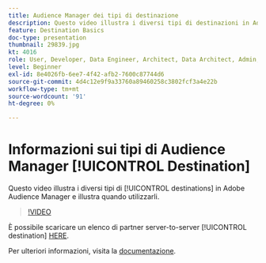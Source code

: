 ```yaml
---
title: Audience Manager dei tipi di destinazione
description: Questo video illustra i diversi tipi di destinazioni in Adobe Audience Manager e illustra quando utilizzarli.
feature: Destination Basics
doc-type: presentation
thumbnail: 29839.jpg
kt: 4016
role: User, Developer, Data Engineer, Architect, Data Architect, Admin, Leader
level: Beginner
exl-id: 8e4026fb-6ee7-4f42-afb2-7600c87744d6
source-git-commit: 4d4c12e9f9a33760a89460258c3802fcf3a4e22b
workflow-type: tm+mt
source-wordcount: '91'
ht-degree: 0%

---
```


# Informazioni sui tipi di Audience Manager [!UICONTROL Destination]

Questo video illustra i diversi tipi di [!UICONTROL destinations] in Adobe Audience Manager e illustra quando utilizzarli.

>[!VIDEO](https://video.tv.adobe.com/v/29839/?quality=12)

È possibile scaricare un elenco di partner server-to-server [!UICONTROL destination] [HERE](https://experienceleague.adobe.com/docs/audience-manager/user-guide/overview/gdpr/assets/AAM-Partners-October2019.xlsx).

Per ulteriori informazioni, visita la [documentazione](https://experienceleague.adobe.com/docs/audience-manager/user-guide/features/destinations/destinations.html).
